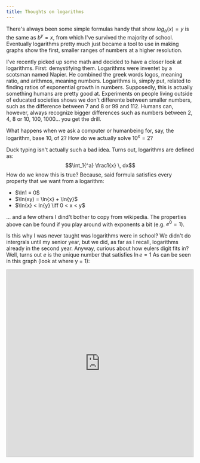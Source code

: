 ```yaml
---
title: Thoughts on logarithms
---
```

<script type="text/javascript" src="http://cdn.mathjax.org/mathjax/latest/MathJax.js?config=default"></script>
There's always been some simple formulas handy that show $log_b(x) = y$ is the same as $b^y = x$, from which I've survived the majority of school. Eventually logarithms pretty much just became a tool to use in making graphs show the first, smaller ranges of numbers at a higher resolution.

I've recently picked up some math and decided to have a closer look at logarithms. First: demystifying them.
Logarithms were inventet by a scotsman named Napier. He combined the greek words logos, meaning ratio, and arithmos, meaning numbers. Logarithms is, simply put, related to finding ratios of exponential growth in numbers. Supposedly, this is actually something humans are pretty good at. Experiments on people living outside of educated societies shows we don't differente between smaller numbers, such as the difference between 7 and 8 or 99 and 112. Humans can, however, always recognize bigger differences such as numbers between 2, 4, 8 or 10, 100, 1000... you get the drill.

What happens when we ask a computer or humanbeing for, say, the logarithm, base 10, of 2? How do we actually solve $10^x = 2$?

Duck typing isn't actually such a bad idea. Turns out, logarithms are defined as:
$$\int_1{^a} \frac1{x} \, dx$$
How do we know this is true? Because, said formula satisfies every property that we want from a logarithm:  

<ul>
  <li> $\ln1 = 0$ </li>
  <li> $\ln(xy) = \ln{x} + \ln{y}$</li>
  <li> $\ln{x} < ln{y} \iff 0 < x < y$ </li>
</ul>

... and a few others I dind't bother to copy from wikipedia. The properties above can be found if you play around with exponents a bit (e.g. $e^0 = 1$).

Is this why I was never taught was logarithms were in school? We didn't do intergrals until my senior year, but we did, as far as I recall, logarithms already in the second year.
Anyway, curious about how eulers digit fits in? Well, turns out $e$ is the unique number that satisfies $\ln{e} = 1$
As can be seen in this graph (look at where y = 1):
<iframe src="https://www.desmos.com/calculator/4fepgvofgc?embed" width="500px" height="500px" style="border: 1px solid #ccc" frameborder=0></iframe>
